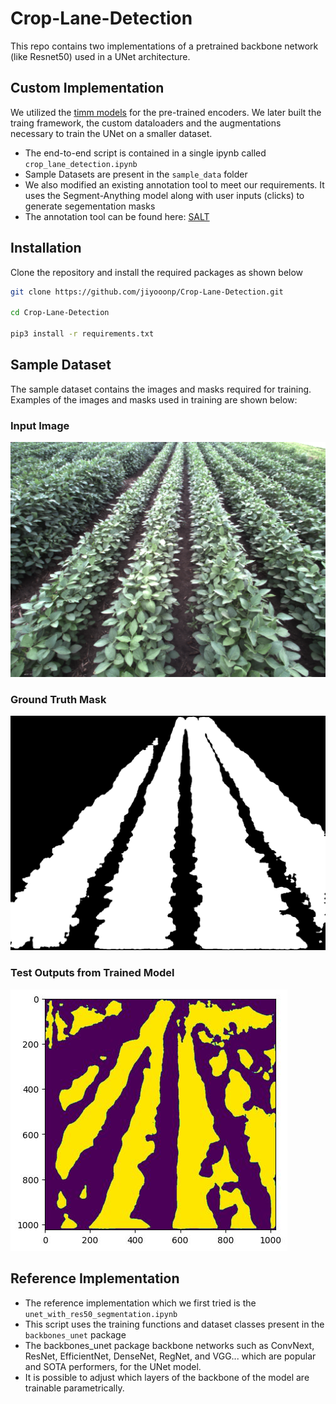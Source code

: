 # Crop-Lane-Detection

This repo contains two implementations of a pretrained backbone network (like Resnet50)
used in a UNet architecture.

## Custom Implementation

We utilized the [timm models](https://pypi.org/project/timm/) for the pre-trained encoders. We later built
the traing framework, the custom dataloaders and the augmentations necessary to train the
UNet on a smaller dataset.

- The end-to-end script is contained in a single ipynb called ```crop_lane_detection.ipynb```
- Sample Datasets are present in the ```sample_data``` folder
- We also modified an existing annotation tool to meet our requirements. It uses the
  Segment-Anything model along with user inputs (clicks) to generate segementation masks
- The annotation tool can be found here: [SALT](https://github.com/sushanthj/salt)

## Installation

Clone the repository and install the required packages as shown below

```bash
git clone https://github.com/jiyooonp/Crop-Lane-Detection.git

cd Crop-Lane-Detection

pip3 install -r requirements.txt
```

## Sample Dataset

The sample dataset contains the images and masks required for training. Examples of the images
and masks used in training are shown below:

### Input Image
![](sample_dataset/images/frame000000.png)

### Ground Truth Mask
![](sample_dataset/masks/frame000000_mask.png)

### Test Outputs from Trained Model

![](sample_dataset/unet_output.jpeg)

## Reference Implementation

- The reference implementation which we first tried is the ```unet_with_res50_segmentation.ipynb```
- This script uses the training functions and dataset classes present in the ```backbones_unet```
  package
- The backbones_unet package backbone networks such as ConvNext, ResNet, EfficientNet, DenseNet, RegNet, and
  VGG... which are popular and SOTA performers, for the UNet model.
- It is possible to adjust which layers of the backbone of the model are trainable parametrically.